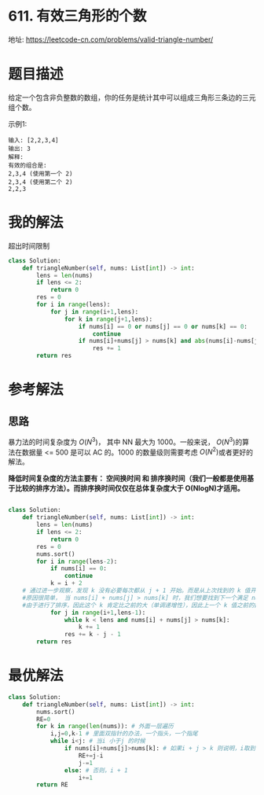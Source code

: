 # 611. 有效三角形的个数
地址: https://leetcode-cn.com/problems/valid-triangle-number/


# 题目描述
给定一个包含非负整数的数组，你的任务是统计其中可以组成三角形三条边的三元组个数。

示例1:
```
输入: [2,2,3,4]
输出: 3
解释:
有效的组合是: 
2,3,4 (使用第一个 2)
2,3,4 (使用第二个 2)
2,2,3

```


# 我的解法

超出时间限制

```python
class Solution:
    def triangleNumber(self, nums: List[int]) -> int:
        lens = len(nums)
        if lens <= 2:
            return 0
        res = 0
        for i in range(lens):
            for j in range(i+1,lens):
                for k in range(j+1,lens):
                    if nums[i] == 0 or nums[j] == 0 or nums[k] == 0:
                        continue
                    if nums[i]+nums[j] > nums[k] and abs(nums[i]-nums[j]) < nums[k]:
                        res += 1
        return res


```

# 参考解法

## 思路
暴力法的时间复杂度为 $O(N ^ 3)$， 其中 NN 最大为 1000。一般来说， $O(N ^ 3)$的算法在数据量 <= 500 是可以 AC 的。1000 的数量级则需要考虑 $O(N ^ 2)$或者更好的解法。

**降低时间复杂度的方法主要有： 空间换时间 和 排序换时间（我们一般都是使用基于比较的排序方法）。而排序换时间仅仅在总体复杂度大于 O(NlogN)才适用。**



```python

class Solution:
    def triangleNumber(self, nums: List[int]) -> int:
        lens = len(nums)
        if lens <= 2:
            return 0
        res = 0
        nums.sort()
        for i in range(lens-2):
            if nums[i] == 0:
                continue
            k = i + 2
    # 通过进一步观察，发现 k 没有必要每次都从 j + 1 开始。而是从上次找到的 k 值开始就行。
    #原因很简单， 当 nums[i] + nums[j] > nums[k] 时，我们想要找到下一个满足 nums[i] + nums[j] > nums[k] 的 新的 k 值，
    #由于进行了排序，因此这个 k 肯定比之前的大（单调递增性），因此上一个 k 值之前的数都是无效的，可以跳过。
            for j in range(i+1,lens-1):
                while k < lens and nums[i] + nums[j] > nums[k]:
                    k += 1
                res += k - j - 1
        return res

```


# 最优解法
```python
class Solution:
    def triangleNumber(self, nums: List[int]) -> int:
        nums.sort()
        RE=0
        for k in range(len(nums)): # 外面一层遍历
            i,j=0,k-1 # 里面双指针的办法，一个指头，一个指尾
            while i<j: # 当i 小于j 的时候
                if nums[i]+nums[j]>nums[k]: # 如果i + j > k 则说明，i取到 j-i 之间都满足，此时 j可以变小 
                    RE+=j-i
                    j-=1
                else: # 否则，i + 1
                    i+=1
        return RE

```


